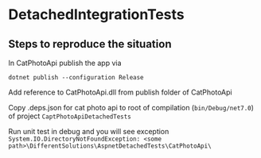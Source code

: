 # DetachedIntegrationTests

## Steps to reproduce the situation
In CatPhotoApi publish the app via

`dotnet publish --configuration Release`

Add reference to CatPhotoApi.dll from publish folder of CatPhotoApi

Copy .deps.json for cat photo api to root of compilation (`bin/Debug/net7.0`) of project `CaptPhotoApiDetachedTests`

Run unit test in debug and you will see exception `System.IO.DirectoryNotFoundException: <some path>\DifferentSolutions\AspnetDetachedTests\CatPhotoApi\`
